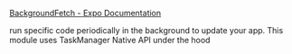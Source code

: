 
[BackgroundFetch - Expo Documentation](https://docs.expo.dev/versions/latest/sdk/background-fetch/?redirected)

run specific code periodically in the background to update your app. This module uses TaskManager Native API under the hood